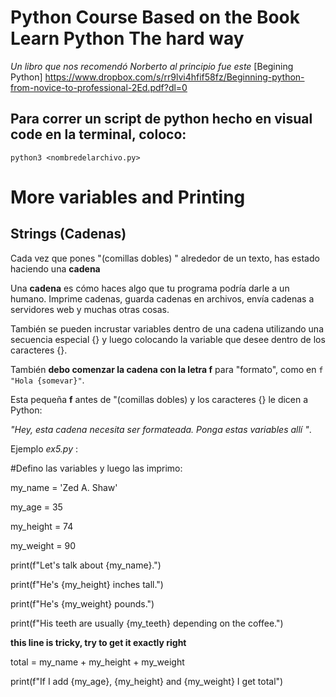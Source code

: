 
# Python Course Based on the Book Learn Python The hard way

*Un libro que nos recomendó Norberto al principio fue este*  [Begining Python] https://www.dropbox.com/s/rr9lvi4hfif58fz/Beginning-python-from-novice-to-professional-2Ed.pdf?dl=0

## **Para correr un script de python hecho en visual code en la terminal, coloco:**

``` python3 <nombredelarchivo.py> ```

# More variables and Printing

## Strings (Cadenas)


Cada vez que pones "(comillas dobles) " alrededor de un texto, has estado haciendo una **cadena** 

Una **cadena** es cómo haces algo que tu programa podría darle a un humano. Imprime cadenas, guarda cadenas en archivos, envía cadenas a servidores web y muchas otras cosas.

También se pueden incrustar variables dentro de una cadena utilizando una secuencia especial {} y luego colocando la variable que desee dentro de los caracteres {}. 

También **debo comenzar la cadena con la letra f** para "formato", como en ```f "Hola {somevar}"```.

Esta pequeña **f** antes de "(comillas dobles) y los caracteres {} le dicen a Python: 

*"Hey, esta cadena necesita ser formateada. Ponga estas variables allí "*.

Ejemplo *ex5.py* :

#Defino las variables y luego las imprimo:

my_name = 'Zed A. Shaw'

my_age = 35

my_height = 74

my_weight = 90


print(f"Let's talk about {my_name}.")

print(f"He's {my_height} inches tall.")

print(f"He's {my_weight} pounds.")

print(f"His teeth are usually {my_teeth} depending on the coffee.")

**this line is tricky, try to get it exactly right**

total = my_name + my_height + my_weight

print(f"If I add {my_age}, {my_height} and {my_weight} I get total")











  





